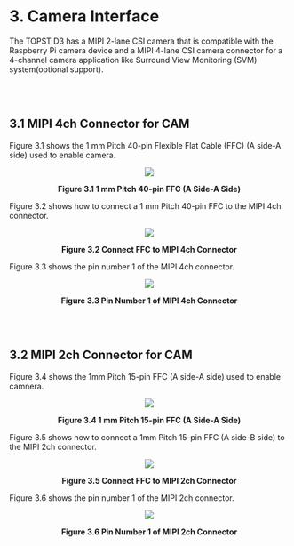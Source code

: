 # 3. Camera Interface


The TOPST D3 has a MIPI 2-lane CSI camera that is compatible with the Raspberry Pi camera device and a MIPI 4-lane CSI camera connector for a 4-channel camera application like Surround View Monitoring (SVM) system(optional support).  

<br/><br/>

## 3.1 MIPI 4ch Connector for CAM  

Figure 3.1 shows the 1 mm Pitch 40-pin Flexible Flat Cable (FFC) (A side-A side) used to enable camera.  
<p align="center"><img src="https://github.com/topst-development/Documentation/assets/161264431/2bc83607-cb6e-487d-92e9-98bbb4c0f532"></p>
<p align="center"><strong>Figure 3.1 1 mm Pitch 40-pin FFC (A Side-A Side)</strong></p>

Figure 3.2 shows how to connect a 1 mm Pitch 40-pin FFC to the MIPI 4ch connector.  
<p align="center"><img src="https://github.com/topst-development/Documentation/assets/161264431/d09bb6eb-6a41-44db-8f7d-83707a9608c2"></p>
<p align="center"><strong>Figure 3.2 Connect FFC to MIPI 4ch Connector</strong></p>


Figure 3.3 shows the pin number 1 of the MIPI 4ch connector.  
<p align="center"><img src="https://github.com/topst-development/Documentation/assets/161264431/c01ba9e1-03bf-4ddc-9178-b7d6883da3b0"></p>  
<p align="center"><strong>Figure 3.3 Pin Number 1 of MIPI 4ch Connector</strong></p>

<br/><br/>

## 3.2 MIPI 2ch Connector for CAM  

Figure 3.4 shows the 1mm Pitch 15-pin FFC (A side-A side) used to enable camnera.  
<p align="center"><img src="https://github.com/topst-development/Documentation/assets/161264431/e71f04b4-b510-49d4-bd0f-69c7bb55a28d"></p> 
<p align="center"><strong>Figure 3.4 1 mm Pitch 15-pin FFC (A Side-A Side)</strong></p>


Figure 3.5 shows how to connect a 1mm Pitch 15-pin FFC (A side-B side) to the MIPI 2ch connector.  
<p align="center"><img src="https://github.com/topst-development/Documentation/assets/161264431/ad8c4259-ebe4-41bb-8be4-e2a0233ec5d1"></p>
<p align="center"><strong>Figure 3.5 Connect FFC to MIPI 2ch Connector</strong></p>


Figure 3.6 shows the pin number 1 of the MIPI 2ch connector.  
<p align="center"><img src="https://github.com/topst-development/Documentation/assets/161264431/7f7165ec-e26d-4612-8adf-eeee1dad1b7c"></p>
<p align="center"><strong>Figure 3.6 Pin Number 1 of MIPI 2ch Connector</strong></p>
